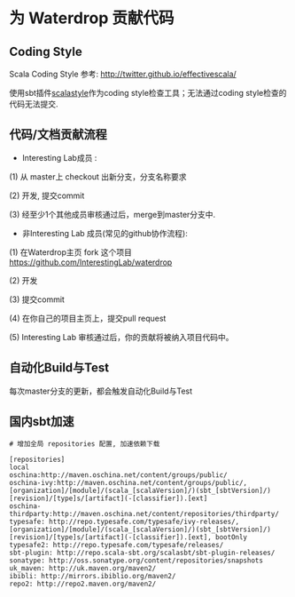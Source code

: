 # 为 Waterdrop 贡献代码 

## Coding Style

Scala Coding Style 参考: http://twitter.github.io/effectivescala/

使用sbt插件[scalastyle](http://www.scalastyle.org/)作为coding style检查工具；无法通过coding style检查的代码无法提交.


## 代码/文档贡献流程

* Interesting Lab成员 :

(1) 从 master上 checkout 出新分支，分支名称要求

(2) 开发, 提交commit

(3) 经至少1个其他成员审核通过后，merge到master分支中.

* 非Interesting Lab 成员(常见的github协作流程):

(1) 在Waterdrop主页 fork 这个项目 https://github.com/InterestingLab/waterdrop

(2) 开发

(3) 提交commit

(4) 在你自己的项目主页上，提交pull request

(5) Interesting Lab 审核通过后，你的贡献将被纳入项目代码中。

## 自动化Build与Test

每次master分支的更新，都会触发自动化Build与Test

## 国内sbt加速

```
# 增加全局 repositories 配置, 加速依赖下载

[repositories]
local
oschina:http://maven.oschina.net/content/groups/public/
oschina-ivy:http://maven.oschina.net/content/groups/public/, [organization]/[module]/(scala_[scalaVersion]/)(sbt_[sbtVersion]/)[revision]/[type]s/[artifact](-[classifier]).[ext]
oschina-thirdparty:http://maven.oschina.net/content/repositories/thirdparty/
typesafe: http://repo.typesafe.com/typesafe/ivy-releases/, [organization]/[module]/(scala_[scalaVersion]/)(sbt_[sbtVersion]/)[revision]/[type]s/[artifact](-[classifier]).[ext], bootOnly
typesafe2: http://repo.typesafe.com/typesafe/releases/
sbt-plugin: http://repo.scala-sbt.org/scalasbt/sbt-plugin-releases/
sonatype: http://oss.sonatype.org/content/repositories/snapshots
uk_maven: http://uk.maven.org/maven2/
ibibli: http://mirrors.ibiblio.org/maven2/
repo2: http://repo2.maven.org/maven2/
```
